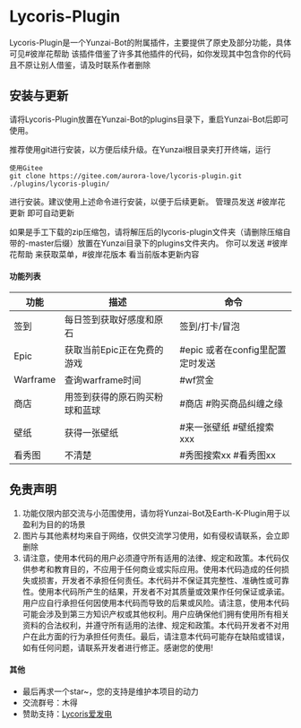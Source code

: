 # Lycoris-Plugin
Lycoris-Plugin是一个Yunzai-Bot的附属插件，主要提供了原史及部分功能，具体可见#彼岸花帮助
该插件借鉴了许多其他插件的代码，如你发现其中包含你的代码且不原让别人借鉴，请及时联系作者删除

## 安装与更新

请将Lycoris-Plugin放置在Yunzai-Bot的plugins目录下，重启Yunzai-Bot后即可使用。

推荐使用git进行安装，以方便后续升级。在Yunzai根目录夹打开终端，运行
```
使用Gitee
git clone https://gitee.com/aurora-love/lycoris-plugin.git ./plugins/lycoris-plugin/
```
进行安装。建议使用上述命令进行安装，以便于后续更新。 管理员发送 #彼岸花更新 即可自动更新

如果是手工下载的zip压缩包，请将解压后的lycoris-plugin文件夹（请删除压缩自带的-master后缀）放置在Yunzai目录下的plugins文件夹内。
你可以发送 #彼岸花帮助 来获取菜单，#彼岸花版本 看当前版本更新内容
#### 功能列表
| 功能 | 描述 | 命令 |
| --- | --- | --- |
|签到|每日签到获取好感度和原石|签到/打卡/冒泡|
|Epic|获取当前Epic正在免费的游戏|#epic 或者在config里配置定时发送|
|Warframe|查询warframe时间|#wf赏金|
|商店|用签到获得的原石购买粉球和蓝球|#商店 #购买商品纠缠之缘|
|壁纸|获得一张壁纸|#来一张壁纸 #壁纸搜索xxx|
|看秀图|不清楚|#秀图搜索xx #看秀图xx|


## 免责声明

1. 功能仅限内部交流与小范围使用，请勿将Yunzai-Bot及Earth-K-Plugin用于以盈利为目的的场景
2. 图片与其他素材均来自于网络，仅供交流学习使用，如有侵权请联系，会立即删除
3. 请注意，使用本代码的用户必须遵守所有适用的法律、规定和政策。本代码仅供参考和教育目的，不应用于任何商业或实际应用。使用本代码造成的任何损失或损害，开发者不承担任何责任。本代码并不保证其完整性、准确性或可靠性。使用本代码所产生的结果，开发者不对其质量或效果作任何保证或承诺。用户应自行承担任何因使用本代码而导致的后果或风险。请注意，使用本代码可能会涉及到第三方知识产权或其他权利。用户应确保他们拥有使用所有相关资料的合法权利，并遵守所有适用的法律、规定和政策。本代码开发者不对用户在此方面的行为承担任何责任。最后，请注意本代码可能存在缺陷或错误，如有任何问题，请联系开发者进行修正。感谢您的使用!


#### 其他
* 最后再求一个star~，您的支持是维护本项目的动力
* 交流群号：木得
* 赞助支持：[Lycoris爱发电](https://afdian.net/a/lycorisdeve) 
